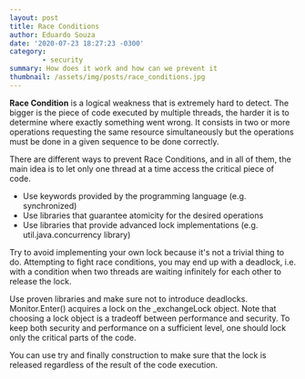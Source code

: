 ```yaml
---
layout: post
title: Race Conditions
author: Eduardo Souza
date: '2020-07-23 18:27:23 -0300'
category:
        - security
summary: How does it work and how can we prevent it
thumbnail: /assets/img/posts/race_conditions.jpg
---
```


**Race Condition** is a logical weakness that is extremely hard to detect. The bigger is the piece of code executed by multiple threads, the harder it is to determine where exactly something went wrong. It consists in two or more operations requesting the same resource simultaneously but the operations must be done in a given sequence to be done correctly.

There are different ways to prevent Race Conditions, and in all of them, the main idea is to let only one thread at a time access the critical piece of code.

 * Use keywords provided by the programming language (e.g. synchronized)
 * Use libraries that guarantee atomicity for the desired operations
 * Use libraries that provide advanced lock implementations (e.g. util.java.concurrency library)

Try to avoid implementing your own lock because it's not a trivial thing to do. Attempting to fight race conditions, you may end up with a deadlock, i.e. with a condition when two threads are waiting infinitely for each other to release the lock.

Use proven libraries and make sure not to introduce deadlocks. 
Monitor.Enter() acquires a lock on the _exchangeLock object. Note that choosing a lock object is a tradeoff between performance and security. To keep both security and performance on a sufficient level, one should lock only the critical parts of the code.

You can use try and finally construction to make sure that the lock is released regardless of the result of the code execution.
